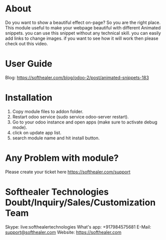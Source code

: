 About
============
Do you want to show a beautiful effect on-page? So you are the right place. This module useful to make your webpage beautiful with different Animated snippets. you can use this snippet without any technical skill. you can easily add links to change images. if you want to see how it will work then please check out this video.

User Guide
============
Blog: https://softhealer.com/blog/odoo-2/post/animated-snippets-183
                
Installation
============
1) Copy module files to addon folder.
2) Restart odoo service (sudo service odoo-server restart).
3) Go to your odoo instance and open apps (make sure to activate debug mode).
4) click on update app list. 
5) search module name and hit install button.

Any Problem with module?
=====================================
Please create your ticket here https://softhealer.com/support

Softhealer Technologies Doubt/Inquiry/Sales/Customization Team
=====================================
Skype: live:softhealertechnologies
What's app: +917984575681
E-Mail: support@softhealer.com
Website: https://softhealer.com
